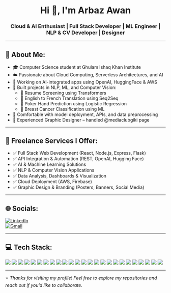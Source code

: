 <h1 align="center">Hi 👋, I'm Arbaz Awan</h1>
<h3 align="center">Cloud & AI Enthusiast | Full Stack Developer | ML Engineer | NLP & CV Developer | Designer</h3>

---

## 🔹 About Me:

- 🎓 Computer Science student at Ghulam Ishaq Khan Institute  
- ☁️ Passionate about Cloud Computing, Serverless Architectures, and AI  
- 🤖 Working on AI-integrated apps using OpenAI, HuggingFace & AWS  
- 🧠 Built projects in NLP, ML, and Computer Vision:
  - 🔹 Resume Screening using Transformers  
  - 🔹 English to French Translation using Seq2Seq  
  - 🔹 Poker Hand Prediction using Logistic Regression  
  - 🔹 Breast Cancer Classification using ML  
- 🧪 Comfortable with model deployment, APIs, and data preprocessing  
- 🎨 Experienced Graphic Designer – handled @mediaclubgiki page  

---

## 💼 Freelance Services I Offer:

- ✅ Full Stack Web Development (React, Node.js, Express, Flask)  
- ✅ API Integration & Automation (REST, OpenAI, Hugging Face)  
- ✅ AI & Machine Learning Solutions  
- ✅ NLP & Computer Vision Applications  
- ✅ Data Analysis, Dashboards & Visualization  
- ✅ Cloud Deployment (AWS, Firebase)  
- ✅ Graphic Design & Branding (Posters, Banners, Social Media)

---

## 🌐 Socials:

[![LinkedIn](https://img.shields.io/badge/LinkedIn-blue?style=for-the-badge&logo=linkedin&logoColor=white)](https://linkedin.com/in/arbaz-awan)  
[![Gmail](https://img.shields.io/badge/Gmail-D14836?style=for-the-badge&logo=gmail&logoColor=white)](mailto:arbazawan.dev@gmail.com)

---

## 💻 Tech Stack:

<div align="left">
  
<img src="https://img.shields.io/badge/C-blue?style=for-the-badge&logo=c&logoColor=white"/>
<img src="https://img.shields.io/badge/C++-00599C?style=for-the-badge&logo=c%2B%2B&logoColor=white"/>
<img src="https://img.shields.io/badge/Python-3670A0?style=for-the-badge&logo=python&logoColor=white"/>
<img src="https://img.shields.io/badge/Java-ED8B00?style=for-the-badge&logo=java&logoColor=white"/>
<img src="https://img.shields.io/badge/JavaScript-F7DF1E?style=for-the-badge&logo=javascript&logoColor=black"/>
<img src="https://img.shields.io/badge/HTML5-E34F26?style=for-the-badge&logo=html5&logoColor=white"/>
<img src="https://img.shields.io/badge/CSS3-1572B6?style=for-the-badge&logo=css3&logoColor=white"/>
<img src="https://img.shields.io/badge/React-20232A?style=for-the-badge&logo=react&logoColor=61DAFB"/>
<img src="https://img.shields.io/badge/Node.js-339933?style=for-the-badge&logo=nodedotjs&logoColor=white"/>
<img src="https://img.shields.io/badge/Express.js-000000?style=for-the-badge&logo=express&logoColor=white"/>
<img src="https://img.shields.io/badge/Flask-000000?style=for-the-badge&logo=flask&logoColor=white"/>
<img src="https://img.shields.io/badge/Postman-FF6C37?style=for-the-badge&logo=postman&logoColor=white"/>
<img src="https://img.shields.io/badge/Firebase-FFCA28?style=for-the-badge&logo=firebase&logoColor=black"/>
<img src="https://img.shields.io/badge/Cloudinary-3448C5?style=for-the-badge&logo=cloudinary&logoColor=white"/>
<img src="https://img.shields.io/badge/AWS-232F3E?style=for-the-badge&logo=amazon-aws&logoColor=white"/>
<img src="https://img.shields.io/badge/S3-orange?style=for-the-badge&logo=amazon-s3&logoColor=white"/>
<img src="https://img.shields.io/badge/Lambda-yellow?style=for-the-badge&logo=aws-lambda&logoColor=black"/>
<img src="https://img.shields.io/badge/MongoDB-47A248?style=for-the-badge&logo=mongodb&logoColor=white"/>
<img src="https://img.shields.io/badge/MySQL-00758F?style=for-the-badge&logo=mysql&logoColor=white"/>
<img src="https://img.shields.io/badge/Socket.io-010101?style=for-the-badge&logo=socket.io&logoColor=white"/>
<img src="https://img.shields.io/badge/OpenAI-412991?style=for-the-badge&logo=openai&logoColor=white"/>
<img src="https://img.shields.io/badge/Figma-F24E1E?style=for-the-badge&logo=figma&logoColor=white"/>
<img src="https://img.shields.io/badge/Adobe%20Photoshop-31A8FF?style=for-the-badge&logo=adobe-photoshop&logoColor=white"/>
<img src="https://img.shields.io/badge/Git-F05032?style=for-the-badge&logo=git&logoColor=white"/>
<img src="https://img.shields.io/badge/GitHub-181717?style=for-the-badge&logo=github&logoColor=white"/>

</div>

---

⭐️ *Thanks for visiting my profile! Feel free to explore my repositories and reach out if you’d like to collaborate.*
